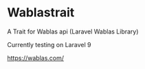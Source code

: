 # Wablastrait
A Trait for Wablas api (Laravel Wablas Library) 

Currently testing on Laravel 9

https://wablas.com/

